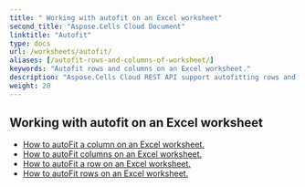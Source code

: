 ```yaml
---
title: " Working with autofit on an Excel worksheet"
second_title: "Aspose.Cells Cloud Document"
linktitle: "Autofit"
type: docs
url: /worksheets/autofit/
aliases: [/autofit-rows-and-columns-of-worksheet/]
keywords: "Autofit rows and columns on an Excel worksheet."
description: "Aspose.Cells Cloud REST API support autofitting rows and columns on an Excel worksheet. SDK support kinds of development languages. They include Android, C#, Go, Java, NodeJS, Perl, PHP, Python, Ruby, and swift."
weight: 20
---
```


## Working with autofit on an Excel worksheet

- [How to autoFit a column on an Excel worksheet.](/cells/worksheets/autofit/column/)
- [How to autoFit columns on an Excel worksheet.](/cells/worksheets/autofit/columns/)
- [How to autoFit a row on an Excel worksheet.](/cells/worksheets/autofit/row/)
- [How to autoFit rows on an Excel worksheet.](/cells/worksheets/autofit/rows/)
